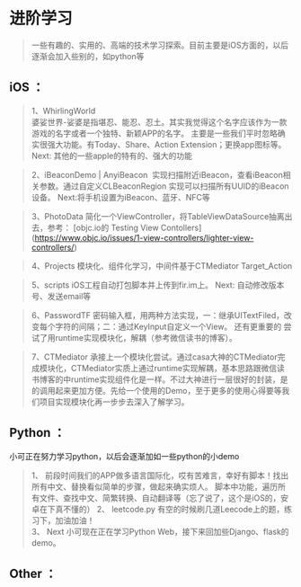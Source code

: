 # 进阶学习
> 一些有趣的、实用的、高端的技术学习探索。目前主要是iOS方面的，以后逐渐会加入些别的，如python等

## iOS ： 

>  1、WhirlingWorld    
婆娑世界-娑婆是指堪忍、能忍、忍土。其实我觉得这个名字应该作为一款游戏的名字或者一个独特、新颖APP的名字。
主要是一些我们平时忽略确实很强大功能。有Today、Share、Action Extension；更换app图标等。
Next: 其他的一些apple的特有的、强大的功能

>  2、iBeaconDemo | AnyiBeacon  实现扫描附近iBeacon，查看iBeacon相关参数。通过自定义CLBeaconRegion 实现可以扫描所有UUID的iBeacon设备。
 Next:将手机设置为iBeacon、蓝牙、NFC等   

>  3、PhotoData  简化一个ViewController，将TableViewDataSource抽离出去，参考： [objc.io的 Testing View Contollers] (https://www.objc.io/issues/1-view-controllers/lighter-view-controllers/)

> 4、Projects 模块化、组件化学习，中间件基于CTMediator Target_Action

> 5、scripts iOS工程自动打包脚本并上传到fir.im上。
  Next: 自动修改版本号、发送email等
  
> 6、PasswordTF  密码输入框，用两种方法实现，一：继承UITextFiled，改变每个字符的间隔；二：通过KeyInput自定义一个View。 还有更重要的 尝试了用runtime实现模块化，解耦（参考微信读书的博客）。

> 7、CTMediator 承接上一个模块化尝试。通过casa大神的CTMediator完成模块化，CTMediator实质上通过runtime实现解耦，基本思路跟微信读书博客的中runtime实现组件化是一样。不过大神进行一层很好的封装，是的调用起来更加方便。先给一个使用的Demo，至于更多的使用心得要等我们项目实现模块化再一步步去深入了解学习。

> 
## Python ：
小可正在努力学习python，以后会逐渐加如一些python的小demo 

>  1、 前段时间我们的APP做多语言国际化，哎有苦难言，幸好有脚本！找出所有中文、替换看似简单的步骤，做起来确实烦人。 脚本中功能，遍历所有文件、查找中文、简繁转换、自动翻译等（忘了说了，这个是iOS的，安卓在下真不懂的）
>  2、 leetcode.py 有空的时候刷几道Leecode上的题，练习下，加油加油！  
>  3、 Next 小可现在正在学习Python Web，接下来回加些Django、flask的demo。
## Other ：



